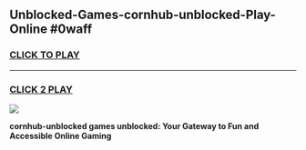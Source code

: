 
## Unblocked-Games-cornhub-unblocked-Play-Online #0waff
<h3>
<a href="https://news.freeplayer.one?title=cornhub-unblocked&ref=3">CLICK TO PLAY</a></h3>
<hr>

<h3>
<a href="https://news.freeplayer.one?title=cornhub-unblocked&ref=3">CLICK 2 PLAY</a>
  
</h3>

<a href="https://news.freeplayer.one?title=cornhub-unblocked&ref=3"><img src="https://clearcache.store/games.png"></a>


**cornhub-unblocked games unblocked: Your Gateway to Fun and Accessible Online Gaming**
